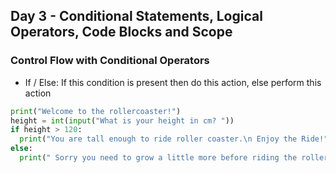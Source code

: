 ## Day 3 - Conditional Statements, Logical Operators, Code Blocks and Scope

### Control Flow with Conditional Operators
* If / Else: If this condition is present then do this action, else perform this action
``` python
print("Welcome to the rollercoaster!")
height = int(input("What is your height in cm? "))
if height > 120:
  print("You are tall enough to ride roller coaster.\n Enjoy the Ride!")
else:
  print(" Sorry you need to grow a little more before riding the rollercoaster.\n Please come back in a few years!")
```
